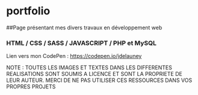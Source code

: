 # portfolio
##Page présentant mes divers travaux en développement web
### HTML / CSS / SASS / JAVASCRIPT / PHP et MySQL

Lien vers mon CodePen : https://codepen.io/jdelauney

NOTE : TOUTES LES IMAGES ET TEXTES DANS LES DIFFERENTES REALISATIONS SONT SOUMIS A LICENCE ET SONT LA PROPRIETE DE LEUR AUTEUR.
MERCI DE NE PAS UTILISER CES RESSOURCES DANS VOS PROPRES PROJETS